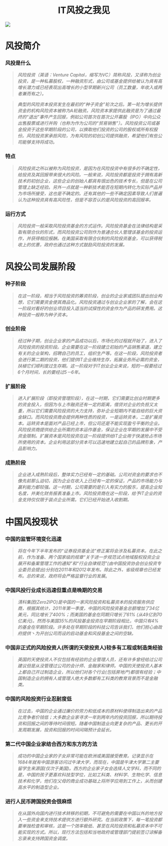 # <center> IT风投之我见</center>   
![](https://img-blog.csdn.net/20171220162505551?watermark/2/text/aHR0cDovL2Jsb2cuY3Nkbi5uZXQvc3VueWV0X3Nlbg==/font/5a6L5L2T/fontsize/400/fill/I0JBQkFCMA==/dissolve/70/gravity/SouthEast)
# 风投简介  

### 风投是什么
  >*风险投资（英语：Venture Capital，缩写为VC）简称风投，又译称为创业投资，是一种私募股权，一种融资形式，由公司或基金提供给被认为具有高增长潜力或已经表现出高增长的小型早期新兴公司（员工数量，年收入或两者兼而有之）。*        

 >*典型的风险资本投资发生在最初的“种子资金”轮次之后。第一轮为增长提供资金的机构风险资本被称为A轮融资。风险资本家提供此融资是为了通过最终的“退出”事件产生回报，例如公司首次在首次公开募股（IPO）中向公众出售股票或进行并购（也称为作为公司的“贸易销售”）。风险投资公司或基金投资于这些早期阶段的公司，以换取他们投资的公司的股权或所有权股份。风险投资家承担风险，为有风险的初创公司提供融资，希望他们有些公司能够支持将成功。*   

### 特点 

> *风险投资之所以被称为风险投资，是因为在风险投资中有很多的不确定性，给投资及其回报带来很大的风险。一般来说，风险投资都是投资于拥有高新技术的初创企业，这些企业的创始人都具有很出色的技术专长，但是在公司管理上缺乏经验。另外一点就是一种新技术能否在短期内转化为实际产品并为市场所接受，这也是不确定的。还有其他的一些不确定因素导致人们普遍认为这种投资具有高风险性，但是不容否认的是风险投资的高回报率。*

### 运行方式 

> *风险投资一般采取风险投资基金的方式运作。风险投资基金在法律结构是采取有限合伙的形式，而风险投资公司则作为普通合伙人管理该基金的投资运作，并获得相应报酬。在美国采取有限合伙制的风险投资基金，可以获得税收上的优惠，政府也通过这种方式鼓励风险投资的发展。*          

# 风投公司发展阶段
### 种子阶段 
> *在这一阶段，相当于风险投资的筹资阶段，创业的企业家或团队提出创业构想，它们需要资金使其商品化。风险投资通过与创业企业家的了解，会在这一阶段对看好的创业项目投入适当的试探性的资金作为产品的研发费用。这种投资一般称为种子资本。*

### 创业阶段 
> *经过种子期，创业企业家的产品成功以后，市场化的过程就开始了，进入了风险投资的投资阶段。企业需要在这一阶段建立初始的产品销售渠道，建立有关的企业架构，招聘自己的员工，组织生产等。在这一阶段，风险投资者会进行第二期的投资，他们提供IT企业维持生存，拓展业务所必需的资金，扶植它们顺利度过生存期。这一阶段对于IT创业企业来说，短的一般要经过6个月时间，长的要经过5－6年。*

### 扩展阶段 
> *进入扩展阶段（即投资管理阶段），在这一时期，它们需要比创业时期更多的资金投入，但因为与上市融资还有一定的距离，借贷对企业的负担又太重，所以它们需要风险投资的大力支持，弥补企业短期内不能自给的巨大资金缺口。而风险投资商会提供两种性质的投资，一是运转资本，二是扩展资本。运转资本是面对产品已经上市，但公司还是不能实现盈亏平衡的企业。风险投资商提供给企业所需的资本运作基金，保证企业在早期的发展中不受资金限制。扩展资本是风险投资在这一阶段提供给IT企业用于快速抢占市场所使用的资本。企业利用这部分资本可以迅速地建立起自己的品牌形象，产品影响力。*    
### 成熟阶段 
> *企业进入成熟阶段后，整体实力已经有一定的基础。公司对资金的要求也不像先前那么迫切，因为企业在收入上已经有一定的保证，产品的市场能力与赢利能力都较强。这一时期，公司需要的是引入有实力的股东，提高企业知名度，并美化财务报表准备上市。风险投资商在这一阶段，给予IT企业的资金支持仅仅限于装点企业所需。它们已经开始进入收割期。*

# 中国风投现状  
### 中国的监管环境变化迅速
> *将在今年下半年发布的“证券投资基金法”修正案将会涉及私募资本。在此之前，作为准备、两个国家级的规章“关于进一步规范试点地域股权投资企业展开和备案管理工作的通知”和“行业自律规范”(由中国投资协会创业投资专业委员会提出)分别在2011年和2012年发布。除此之外，省级规章也已经发布。总的来说，政府将会严格监督行业的发展*。    
> 
### 中国风投行业成长迅速但重点是晚期的交易
> *清科集团(Zero2IPO)是中国的一家风险投资和私募资本的投资服务供应商，根据其统计，2011年第一季度，中国的风险投资基金总额增加了34亿美元，同比增长了400%；而美国的基金在同期只增长了61% (从49亿到70亿美元)。然而与美国35%的风投基金投资在早期阶段相比，中国只有4%的基金在早期阶段。许多处在早期阶段的科技公司告诉我们，他们担心由政府提供丶为开创公司而设的启动基金和风投基金之间的空缺。*     
> 
### 中国非正式的风险投资人(所谓的天使投资人)较多有工程或制造类经验
> *英国的天使投资人不仅包括有经验的企业管理人员，还有许多曾经给过公司建议但是从没管理过公司的会计师、金融家和律师。中国的天使投资人基本上都自己开过制造企业，所以他们对各个行业(包括房地产)都很有经验；中国制造企业的拥有人或管理人绝大多数都有工科类的教育背景而不是金融类。*      
> 
### 中国的风险投资行业忍耐度低
> *在过去，中国的企业通过廉价的劳力和低成本的原材料使得制造出来的产品比竞争者价钱低；大多数企业家寻求一年到两年内的投资回报，所以期待投资和回报之间的等待时间很短。随着中国制造业向更复杂的产品、更长的开发周期发展，投资和回报的时间间隔预计会延长。*          
> 
### 第二代中国企业家结合西方和东方的方法        
> *成功的中国企业家的子女非常可能在欧洲或美国接受教育。记录显示在1684年就有中国游客访问过牛津大学，而现在，中国是牛津大学第二主要留学生来源国(仅次于美国)。西方的企业家子女会选择人文学科，而不同的是，中国的孩子更喜欢科技型学位，比如工科类、材料学、生物化学、信息技术和化学，他们在父母的商业成功基础上将所学应用到工作上，从而创建高水平的制造型企业。*        
> 
### 进行人民币跨国投资会很麻烦
> *在从国外向国内进行技术转移的初期，不可避免的需要在中国以外的地方投入一些资金来支持技术提供方进行额外研究。在当前政策下，每一笔投资都要单独检查和审核，这是一个效率极低、甚至在风险投资和私募资本中不可能实现的方式。所以，现行方法包括和当地政府或管理部门提前签订谅解备忘录来支持跨国资金调度。*